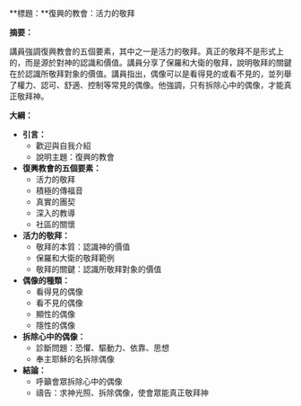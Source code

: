 **標題：**復興的教會：活力的敬拜

**摘要：**

講員強調復興教會的五個要素，其中之一是活力的敬拜。真正的敬拜不是形式上的，而是源於對神的認識和價值。講員分享了保羅和大衛的敬拜，說明敬拜的關鍵在於認識所敬拜對象的價值。講員指出，偶像可以是看得見的或看不見的，並列舉了權力、認可、舒適、控制等常見的偶像。他強調，只有拆除心中的偶像，才能真正敬拜神。

**大綱：**

* **引言：**
    * 歡迎與自我介紹
    * 說明主題：復興的教會
* **復興教會的五個要素：**
    * 活力的敬拜
    * 積極的傳福音
    * 真實的團契
    * 深入的教導
    * 社區的關懷
* **活力的敬拜：**
    * 敬拜的本質：認識神的價值
    * 保羅和大衛的敬拜範例
    * 敬拜的關鍵：認識所敬拜對象的價值
* **偶像的種類：**
    * 看得見的偶像
    * 看不見的偶像
    * 顯性的偶像
    * 隱性的偶像
* **拆除心中的偶像：**
    * 診斷問題：恐懼、驅動力、依靠、思想
    * 奉主耶穌的名拆除偶像
* **結論：**
    * 呼籲會眾拆除心中的偶像
    * 禱告：求神光照、拆除偶像，使會眾能真正敬拜神